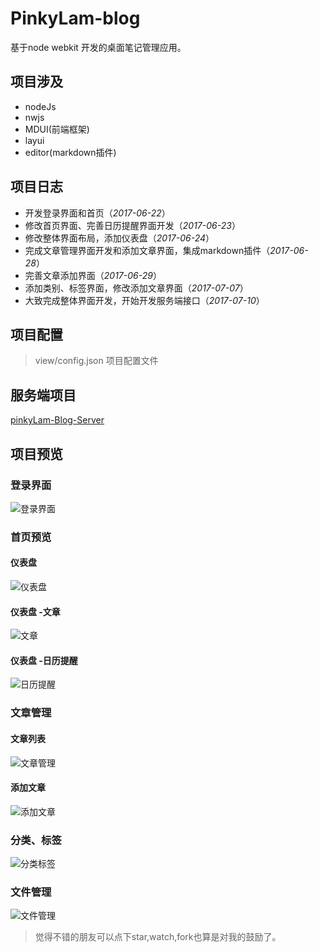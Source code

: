 # PinkyLam-blog
基于node webkit 开发的桌面笔记管理应用。

## 项目涉及
- nodeJs
- nwjs
- MDUI(前端框架)
- layui
- editor(markdown插件)


## 项目日志
- 开发登录界面和首页（*2017-06-22*）
- 修改首页界面、完善日历提醒界面开发（*2017-06-23*）
- 修改整体界面布局，添加仪表盘（*2017-06-24*）
- 完成文章管理界面开发和添加文章界面，集成markdown插件（*2017-06-28*）
- 完善文章添加界面（*2017-06-29*）
- 添加类别、标签界面，修改添加文章界面（*2017-07-07*）
- 大致完成整体界面开发，开始开发服务端接口（*2017-07-10*）

## 项目配置

> view/config.json 项目配置文件


## 服务端项目

[pinkyLam-Blog-Server](https://github.com/handexing/pinkyLam-Blog-Server)

## 项目预览

### 登录界面

![登录界面](https://github.com/handexing/PinkyLam-blog/raw/master/preview/login.png)

### 首页预览

#### 仪表盘

![仪表盘](https://github.com/handexing/PinkyLam-blog/raw/master/preview/index.png)

#### 仪表盘 -文章

![文章](https://github.com/handexing/PinkyLam-blog/raw/master/preview/article.png)

#### 仪表盘 -日历提醒

![日历提醒](https://github.com/handexing/PinkyLam-blog/raw/master/preview/m_calendar.png)

### 文章管理

#### 文章列表

![文章管理](https://github.com/handexing/PinkyLam-blog/raw/master/preview/articlelist.png)

#### 添加文章

![添加文章](https://github.com/handexing/PinkyLam-blog/raw/master/preview/addArticle.png)

### 分类、标签

![分类标签](https://github.com/handexing/PinkyLam-blog/raw/master/preview/catesLabel.png)

### 文件管理

![文件管理](https://github.com/handexing/PinkyLam-blog/raw/master/preview/filePage.png)


> 觉得不错的朋友可以点下star,watch,fork也算是对我的鼓励了。
